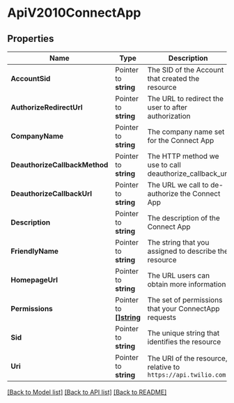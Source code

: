 # ApiV2010ConnectApp

## Properties

Name | Type | Description | Notes
------------ | ------------- | ------------- | -------------
**AccountSid** | Pointer to **string** | The SID of the Account that created the resource |
**AuthorizeRedirectUrl** | Pointer to **string** | The URL to redirect the user to after authorization |
**CompanyName** | Pointer to **string** | The company name set for the Connect App |
**DeauthorizeCallbackMethod** | Pointer to **string** | The HTTP method we use to call deauthorize_callback_url |
**DeauthorizeCallbackUrl** | Pointer to **string** | The URL we call to de-authorize the Connect App |
**Description** | Pointer to **string** | The description of the Connect App |
**FriendlyName** | Pointer to **string** | The string that you assigned to describe the resource |
**HomepageUrl** | Pointer to **string** | The URL users can obtain more information |
**Permissions** | Pointer to [**[]string**](ConnectAppEnumPermission.md) | The set of permissions that your ConnectApp requests |
**Sid** | Pointer to **string** | The unique string that identifies the resource |
**Uri** | Pointer to **string** | The URI of the resource, relative to `https://api.twilio.com` |

[[Back to Model list]](../README.md#documentation-for-models) [[Back to API list]](../README.md#documentation-for-api-endpoints) [[Back to README]](../README.md)


